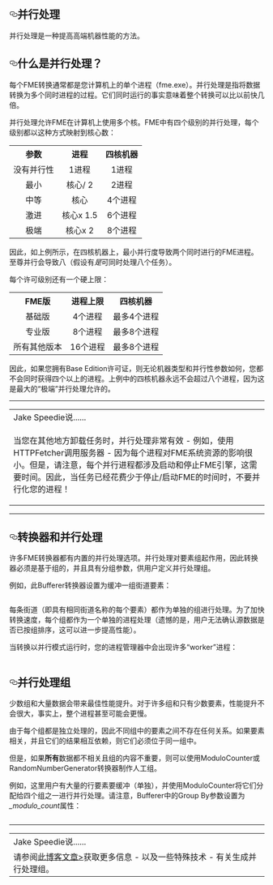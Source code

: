   <div id="readme" class="readme blob instapaper_body">
    <article class="markdown-body entry-content" itemprop="text"><h1><a id="user-content-parallel-processing" class="anchor" aria-hidden="true" href="https://github.com/safesoftware/FMETraining/blob/Desktop-Advanced-2018/DesktopAdvanced2WorkspaceDesign/2.19.ParallelProcessing.md#parallel-processing"><svg class="octicon octicon-link" viewBox="0 0 16 16" version="1.1" width="16" height="16" aria-hidden="true"><path fill-rule="evenodd" d="M4 9h1v1H4c-1.5 0-3-1.69-3-3.5S2.55 3 4 3h4c1.45 0 3 1.69 3 3.5 0 1.41-.91 2.72-2 3.25V8.59c.58-.45 1-1.27 1-2.09C10 5.22 8.98 4 8 4H4c-.98 0-2 1.22-2 2.5S3 9 4 9zm9-3h-1v1h1c1 0 2 1.22 2 2.5S13.98 12 13 12H9c-.98 0-2-1.22-2-2.5 0-.83.42-1.64 1-2.09V6.25c-1.09.53-2 1.84-2 3.25C6 11.31 7.55 13 9 13h4c1.45 0 3-1.69 3-3.5S14.5 6 13 6z"></path></svg></a><font style="vertical-align: inherit;"><font style="vertical-align: inherit;">并行处理</font></font></h1>
<p><font style="vertical-align: inherit;"><font style="vertical-align: inherit;">并行处理是一种提高高端机器性能的方法。</font></font></p>
<h2><a id="user-content-what-is-parallel-processing" class="anchor" aria-hidden="true" href="https://github.com/safesoftware/FMETraining/blob/Desktop-Advanced-2018/DesktopAdvanced2WorkspaceDesign/2.19.ParallelProcessing.md#what-is-parallel-processing"><svg class="octicon octicon-link" viewBox="0 0 16 16" version="1.1" width="16" height="16" aria-hidden="true"><path fill-rule="evenodd" d="M4 9h1v1H4c-1.5 0-3-1.69-3-3.5S2.55 3 4 3h4c1.45 0 3 1.69 3 3.5 0 1.41-.91 2.72-2 3.25V8.59c.58-.45 1-1.27 1-2.09C10 5.22 8.98 4 8 4H4c-.98 0-2 1.22-2 2.5S3 9 4 9zm9-3h-1v1h1c1 0 2 1.22 2 2.5S13.98 12 13 12H9c-.98 0-2-1.22-2-2.5 0-.83.42-1.64 1-2.09V6.25c-1.09.53-2 1.84-2 3.25C6 11.31 7.55 13 9 13h4c1.45 0 3-1.69 3-3.5S14.5 6 13 6z"></path></svg></a><font style="vertical-align: inherit;"><font style="vertical-align: inherit;">什么是并行处理？</font></font></h2>
<p><font style="vertical-align: inherit;"><font style="vertical-align: inherit;">每个FME转换通常都是您计算机上的单个进程（fme.exe）。</font><font style="vertical-align: inherit;">并行处理是指将数据转换为多个同时进程的过程。</font><font style="vertical-align: inherit;">它们同时运行的事实意味着整个转换可以比以前快几倍。</font></font></p>
<p><font style="vertical-align: inherit;"><font style="vertical-align: inherit;">并行处理允许FME在计算机上使用多个核。</font><font style="vertical-align: inherit;">FME中有四个级别的并行处理，每个级别都以这种方式映射到核心数：</font></font></p>
<table>
<tbody><tr><th><font style="vertical-align: inherit;"><font style="vertical-align: inherit;">参数</font></font></th><th><font style="vertical-align: inherit;"><font style="vertical-align: inherit;">进程</font></font></th><th><font style="vertical-align: inherit;"><font style="vertical-align: inherit;">四核机器</font></font></th></tr>
<tr><td align="center"><font style="vertical-align: inherit;"><font style="vertical-align: inherit;">没有并行性</font></font></td><td align="center"><font style="vertical-align: inherit;"><font style="vertical-align: inherit;">1进程</font></font></td><td align="center"><font style="vertical-align: inherit;"><font style="vertical-align: inherit;">1进程</font></font></td></tr>
<tr><td align="center"><font style="vertical-align: inherit;"><font style="vertical-align: inherit;">最小</font></font></td><td align="center"><font style="vertical-align: inherit;"><font style="vertical-align: inherit;">核心/ 2</font></font></td><td align="center"><font style="vertical-align: inherit;"><font style="vertical-align: inherit;">2进程</font></font></td></tr>
<tr><td align="center"><font style="vertical-align: inherit;"><font style="vertical-align: inherit;">中等</font></font></td><td align="center"><font style="vertical-align: inherit;"><font style="vertical-align: inherit;">核心</font></font></td><td align="center"><font style="vertical-align: inherit;"><font style="vertical-align: inherit;">4个进程</font></font></td></tr>
<tr><td align="center"><font style="vertical-align: inherit;"><font style="vertical-align: inherit;">激进</font></font></td><td align="center"><font style="vertical-align: inherit;"><font style="vertical-align: inherit;">核心x 1.5</font></font></td><td align="center"><font style="vertical-align: inherit;"><font style="vertical-align: inherit;">6个进程</font></font></td></tr>
<tr><td align="center"><font style="vertical-align: inherit;"><font style="vertical-align: inherit;">极端</font></font></td><td align="center"><font style="vertical-align: inherit;"><font style="vertical-align: inherit;">核心x 2</font></font></td><td align="center"><font style="vertical-align: inherit;"><font style="vertical-align: inherit;">8个进程</font></font></td></tr>
</tbody></table>
<p><font style="vertical-align: inherit;"><font style="vertical-align: inherit;">因此，如上例所示，在四核机器上，最小并行度导致两个同时进行的FME进程。</font><font style="vertical-align: inherit;">至尊并行会导致八（假设有</font></font><em><font style="vertical-align: inherit;"><font style="vertical-align: inherit;">是</font></font></em><font style="vertical-align: inherit;"><font style="vertical-align: inherit;">可同时处理八个任务）。</font></font></p>
<p><font style="vertical-align: inherit;"><font style="vertical-align: inherit;">每个许可级别还有一个硬上限：</font></font></p>
<table>
<tbody><tr><th><font style="vertical-align: inherit;"><font style="vertical-align: inherit;">FME版</font></font></th><th><font style="vertical-align: inherit;"><font style="vertical-align: inherit;">进程上限</font></font></th><th><font style="vertical-align: inherit;"><font style="vertical-align: inherit;">四核机器</font></font></th></tr>
<tr><td align="center"><font style="vertical-align: inherit;"><font style="vertical-align: inherit;">基础版</font></font></td><td align="center"><font style="vertical-align: inherit;"><font style="vertical-align: inherit;">4个进程</font></font></td><td align="center"><font style="vertical-align: inherit;"><font style="vertical-align: inherit;">最多4个进程</font></font></td></tr>
<tr><td align="center"><font style="vertical-align: inherit;"><font style="vertical-align: inherit;">专业版</font></font></td><td align="center"><font style="vertical-align: inherit;"><font style="vertical-align: inherit;">8个进程</font></font></td><td align="center"><font style="vertical-align: inherit;"><font style="vertical-align: inherit;">最多8个进程</font></font></td></tr>
<tr><td align="center"><font style="vertical-align: inherit;"><font style="vertical-align: inherit;">所有其他版本</font></font></td><td align="center"><font style="vertical-align: inherit;"><font style="vertical-align: inherit;">16个进程</font></font></td><td align="center"><font style="vertical-align: inherit;"><font style="vertical-align: inherit;">最多8个进程</font></font></td></tr>
</tbody></table>
<p><font style="vertical-align: inherit;"><font style="vertical-align: inherit;">因此，如果您拥有Base Edition许可证，则无论机器类型和并行性参数如何，您都不会同时获得四个以上的进程。</font><font style="vertical-align: inherit;">上例中的四核机器永远不会超过八个进程，因为这是最大的“极端”并行处理允许的。</font></font></p>
<hr>
<table>
<tbody><tr>
<td>
<i></i><font style="vertical-align: inherit;"><font style="vertical-align: inherit;">
Jake Speedie说......
</font></font></td>
</tr>
<tr>
<td><font style="vertical-align: inherit;"><font style="vertical-align: inherit;">

当您在其他地方卸载任务时，并行处理非常有效 - 例如，使用HTTPFetcher调用服务器 - 因为每个进程对FME系统资源的影响很小。</font><font style="vertical-align: inherit;">但是，请注意，每个并行进程都涉及启动和停止FME引擎，这需要时间。</font><font style="vertical-align: inherit;">因此，当任务已经花费少于停止/启动FME的时间时，不要并行化您的进程！

</font></font></td>
</tr>
</tbody></table>
<hr>
<h2><a id="user-content-transformers-and-parallel-processing" class="anchor" aria-hidden="true" href="https://github.com/safesoftware/FMETraining/blob/Desktop-Advanced-2018/DesktopAdvanced2WorkspaceDesign/2.19.ParallelProcessing.md#transformers-and-parallel-processing"><svg class="octicon octicon-link" viewBox="0 0 16 16" version="1.1" width="16" height="16" aria-hidden="true"><path fill-rule="evenodd" d="M4 9h1v1H4c-1.5 0-3-1.69-3-3.5S2.55 3 4 3h4c1.45 0 3 1.69 3 3.5 0 1.41-.91 2.72-2 3.25V8.59c.58-.45 1-1.27 1-2.09C10 5.22 8.98 4 8 4H4c-.98 0-2 1.22-2 2.5S3 9 4 9zm9-3h-1v1h1c1 0 2 1.22 2 2.5S13.98 12 13 12H9c-.98 0-2-1.22-2-2.5 0-.83.42-1.64 1-2.09V6.25c-1.09.53-2 1.84-2 3.25C6 11.31 7.55 13 9 13h4c1.45 0 3-1.69 3-3.5S14.5 6 13 6z"></path></svg></a><font style="vertical-align: inherit;"><font style="vertical-align: inherit;">转换器和并行处理</font></font></h2>
<p><font style="vertical-align: inherit;"><font style="vertical-align: inherit;">许多FME转换器都有内置的并行处理选项。</font><font style="vertical-align: inherit;">并行处理对要素组起作用，因此转换器必须是基于组的，并且具有分组参数，供用户定义并行处理组。</font></font></p>
<p><font style="vertical-align: inherit;"><font style="vertical-align: inherit;">例如，此Bufferer转换器设置为缓冲一组街道要素：</font></font></p>
<p><a target="_blank" href="https://github.com/safesoftware/FMETraining/blob/Desktop-Advanced-2018/DesktopAdvanced2WorkspaceDesign/Images/Img2.042.ParallelProcessingBuffererExample.png"><img src="./Images/Img2.042.ParallelProcessingBuffererExample.png" alt="" style="max-width:100%;"></a></p>
<p><font style="vertical-align: inherit;"><font style="vertical-align: inherit;">每条街道（即具有相同街道名称的每个要素）都作为单独的组进行处理。</font><font style="vertical-align: inherit;">为了加快转换速度，每个组都作为一个单独的进程处理（遗憾的是，用户无法确认源数据是否已按组排序，这可以进一步提高性能）。</font></font></p>
<p><font style="vertical-align: inherit;"><font style="vertical-align: inherit;">当转换以并行模式运行时，您的进程管理器中会出现许多“worker”进程：</font></font></p>
<p><a target="_blank" href="https://github.com/safesoftware/FMETraining/blob/Desktop-Advanced-2018/DesktopAdvanced2WorkspaceDesign/Images/Img2.043.ParallelProcessingWorkers.png"><img src="./Images/Img2.043.ParallelProcessingWorkers.png" alt="" style="max-width:100%;"></a></p>
<h2><a id="user-content-parallel-processing-groups" class="anchor" aria-hidden="true" href="https://github.com/safesoftware/FMETraining/blob/Desktop-Advanced-2018/DesktopAdvanced2WorkspaceDesign/2.19.ParallelProcessing.md#parallel-processing-groups"><svg class="octicon octicon-link" viewBox="0 0 16 16" version="1.1" width="16" height="16" aria-hidden="true"><path fill-rule="evenodd" d="M4 9h1v1H4c-1.5 0-3-1.69-3-3.5S2.55 3 4 3h4c1.45 0 3 1.69 3 3.5 0 1.41-.91 2.72-2 3.25V8.59c.58-.45 1-1.27 1-2.09C10 5.22 8.98 4 8 4H4c-.98 0-2 1.22-2 2.5S3 9 4 9zm9-3h-1v1h1c1 0 2 1.22 2 2.5S13.98 12 13 12H9c-.98 0-2-1.22-2-2.5 0-.83.42-1.64 1-2.09V6.25c-1.09.53-2 1.84-2 3.25C6 11.31 7.55 13 9 13h4c1.45 0 3-1.69 3-3.5S14.5 6 13 6z"></path></svg></a><font style="vertical-align: inherit;"><font style="vertical-align: inherit;">并行处理组</font></font></h2>
<p><font style="vertical-align: inherit;"><font style="vertical-align: inherit;">少数组和大量数据会带来最佳性能提升。</font><font style="vertical-align: inherit;">对于许多组和只有少数要素，性能提升不会很大，事实上，整个进程甚至可能会更慢。</font></font></p>
<p><font style="vertical-align: inherit;"><font style="vertical-align: inherit;">由于每个组都是独立处理的，因此不同组中的要素之间不存在任何关系。</font><font style="vertical-align: inherit;">如果要素相关，并且它们的结果相互依赖，则它们必须位于同一组中。</font></font></p>
<p><font style="vertical-align: inherit;"><font style="vertical-align: inherit;">但是，如果</font></font><strong><font style="vertical-align: inherit;"><font style="vertical-align: inherit;">所有</font></font></strong><font style="vertical-align: inherit;"><font style="vertical-align: inherit;">数据都不相关且组的内容不重要，则可以使用ModuloCounter或RandomNumberGenerator转换器制作人工组。</font></font></p>
<p><font style="vertical-align: inherit;"><font style="vertical-align: inherit;">例如，这里用户有大量的行要素要缓冲（单独），并使用ModuloCounter将它们分配给四个组之一进行并行处理。</font><font style="vertical-align: inherit;">请注意，Bufferer中的Group By参数设置为</font></font><em><font style="vertical-align: inherit;"><font style="vertical-align: inherit;">_modulo_count</font></font></em><font style="vertical-align: inherit;"><font style="vertical-align: inherit;">属性：</font></font></p>
<p><a target="_blank" href="https://github.com/safesoftware/FMETraining/blob/Desktop-Advanced-2018/DesktopAdvanced2WorkspaceDesign/Images/Img2.044.ParallelProcessingModuloCount.png"><img src="./Images/Img2.044.ParallelProcessingModuloCount.png" alt="" style="max-width:100%;"></a></p>
<hr>
<table>
<tbody><tr>
<td>
<i></i><font style="vertical-align: inherit;"><font style="vertical-align: inherit;">
Jake Speedie说......
</font></font></td>
</tr>
<tr>
<td><font style="vertical-align: inherit;"><font style="vertical-align: inherit;">请参阅<a href="https://blog.safe.com/2016/12/parallel-processing-tips-evangelist159/" rel="nofollow">此博客文章></a>获取更多信息 - 以及一些特殊技术 - 有关生成并行处理组。
</font></font></td>
</tr>
</tbody></table>
</article>
  </div>
</body></html>
